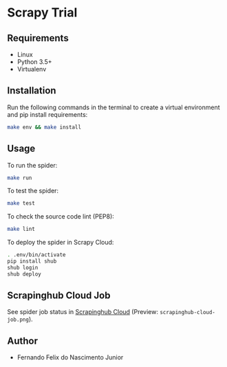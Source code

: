 # Scrapy Trial

## Requirements

- Linux
- Python 3.5+
- Virtualenv

## Installation

Run the following commands in the terminal to create a virtual environment and pip install requirements:
```sh
make env && make install
```

## Usage

To run the spider:
```sh
make run
```

To test the spider:
```sh
make test
```

To check the source code lint (PEP8):
```sh
make lint
```

To deploy the spider in Scrapy Cloud:
```sh
. .env/bin/activate
pip install shub
shub login
shub deploy
```

## Scrapinghub Cloud Job
See spider job status in [Scrapinghub Cloud]((https://app.scrapinghub.com/p/342867/1)) (Preview: `scrapinghub-cloud-job.png`).


## Author

- Fernando Felix do Nascimento Junior

